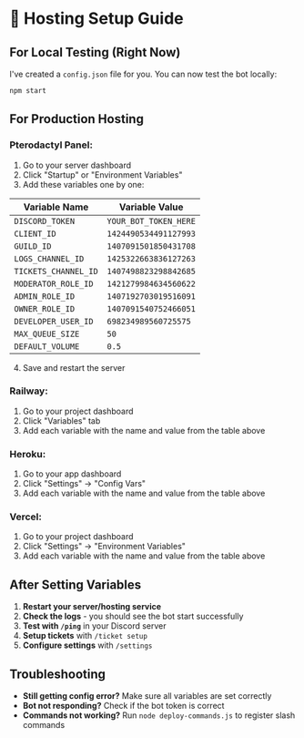 # 🚀 Hosting Setup Guide

## For Local Testing (Right Now)
I've created a `config.json` file for you. You can now test the bot locally:

```bash
npm start
```

## For Production Hosting

### **Pterodactyl Panel:**
1. Go to your server dashboard
2. Click "Startup" or "Environment Variables"
3. Add these variables one by one:

| Variable Name | Variable Value |
|---------------|----------------|
| `DISCORD_TOKEN` | `YOUR_BOT_TOKEN_HERE` |
| `CLIENT_ID` | `1424490534491127993` |
| `GUILD_ID` | `1407091501850431708` |
| `LOGS_CHANNEL_ID` | `1425322663836127263` |
| `TICKETS_CHANNEL_ID` | `1407498823298842685` |
| `MODERATOR_ROLE_ID` | `1421279984634560622` |
| `ADMIN_ROLE_ID` | `1407192703019516091` |
| `OWNER_ROLE_ID` | `1407091540752466051` |
| `DEVELOPER_USER_ID` | `698234989560725575` |
| `MAX_QUEUE_SIZE` | `50` |
| `DEFAULT_VOLUME` | `0.5` |

4. Save and restart the server

### **Railway:**
1. Go to your project dashboard
2. Click "Variables" tab
3. Add each variable with the name and value from the table above

### **Heroku:**
1. Go to your app dashboard
2. Click "Settings" → "Config Vars"
3. Add each variable with the name and value from the table above

### **Vercel:**
1. Go to your project dashboard
2. Click "Settings" → "Environment Variables"
3. Add each variable with the name and value from the table above

## After Setting Variables

1. **Restart your server/hosting service**
2. **Check the logs** - you should see the bot start successfully
3. **Test with `/ping`** in your Discord server
4. **Setup tickets** with `/ticket setup`
5. **Configure settings** with `/settings`

## Troubleshooting

- **Still getting config error?** Make sure all variables are set correctly
- **Bot not responding?** Check if the bot token is correct
- **Commands not working?** Run `node deploy-commands.js` to register slash commands
